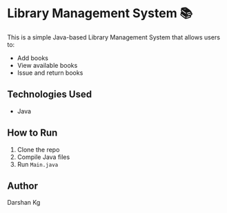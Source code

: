 # Library Management System 📚

This is a simple Java-based Library Management System that allows users to:

- Add books
- View available books
- Issue and return books

## Technologies Used
- Java

## How to Run
1. Clone the repo
2. Compile Java files
3. Run `Main.java`

## Author
Darshan Kg
